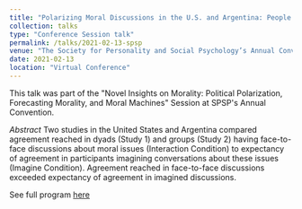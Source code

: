 ```yaml
---
title: "Polarizing Moral Discussions in the U.S. and Argentina: People Reach More Agreement in Face-to-Face Conversations Than We Would Expect"
collection: talks
type: "Conference Session talk"
permalink: /talks/2021-02-13-spsp
venue: "The Society for Personality and Social Psychology’s Annual Convention 2021"
date: 2021-02-13
location: "Virtual Conference"
---
```


This talk was part of the "Novel Insights on Morality: Political Polarization, Forecasting Morality, and Moral Machines" Session at SPSP's Annual Convention. 

<i>Abstract</i> Two studies in the United States and Argentina compared agreement reached in dyads (Study 1) and groups (Study 2) having face-to-face discussions about moral issues (Interaction Condition) to expectancy of agreement in participants imagining conversations about these issues (Imagine Condition). Agreement reached in face-to-face discussions exceeded expectancy of agreement in imagined discussions.


See full program [here](https://meeting.spsp.org/2021/programming/full-schedule) 
